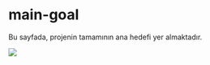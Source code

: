 # main-goal
Bu sayfada, projenin tamamının ana hedefi yer almaktadır.



[![](https://mermaid.ink/img/pako:eNptk81u00AQx19ltMhyIiXBdmLX8QGpaVCLRFpEolSAOWzidbKqvRut17QlzTOAhIQEl5wAiRMnxB36IrwAPAK7Dqkdym1n5jf_-dDsEk15RFCADGNJGZUBLE05JykxA3OCM2I2YGOPsaB4kpDMVEjIAMyFoCkWlwc84UI5zTvtie_EntmoRntcRESUjE06Fo53mRG5kCVB4tiLt0RCGSlDnoXdGP8NSSIk3alvkzb2sRmy1WplGCELWZzw8-kcCwmjnrYBDAN6WBAYEIkTOOKZ1N4sn8wEXszh6GQ4ehai3-u3H359e3ULRc81DRBRQaaScgYPH290C-UhjcgUCxgPNq4b2fHAVqo_37_TohVqqwewfzxUxD7LqNoxHHAmBU8SIm4QwqJKpVPKIn6eKQ2ojbEqwiRQlciT_Hotc5EnqXrUb7XhFMN9Xv9PoF5ppxxQL27jO31w_G-2bVdy-vd7Rfz1J-iTCcUMao572KvKngzGBfLmo342s7neb82xDnvQhH5Q3522MrQa-ceXhF6vz6heCisWBs3mvatHgr-gme70Ljz5_pURSdMrPamGVMsKaupi2lQdliZqoJmgEQqkyEkDpUSkWJuouO4QFVcfokA9IyzOQqTuSuUsMHvKebpNEzyfzbdGvoiwJH2q91kSagj9A3ImUdC13UICBUt0gQKv3fItx7faVrvrutae30CXKHD23JZjdxwV8S3f7XZWDfSyqGm1_LbX9Tyr69iO79odlUAiKrkYbH5x8ZlXfwA-GTq3?type=png)](https://mermaid.live/edit#pako:eNptk81u00AQx19ltMhyIiXBdmLX8QGpaVCLRFpEolSAOWzidbKqvRut17QlzTOAhIQEl5wAiRMnxB36IrwAPAK7Dqkdym1n5jf_-dDsEk15RFCADGNJGZUBLE05JykxA3OCM2I2YGOPsaB4kpDMVEjIAMyFoCkWlwc84UI5zTvtie_EntmoRntcRESUjE06Fo53mRG5kCVB4tiLt0RCGSlDnoXdGP8NSSIk3alvkzb2sRmy1WplGCELWZzw8-kcCwmjnrYBDAN6WBAYEIkTOOKZ1N4sn8wEXszh6GQ4ehai3-u3H359e3ULRc81DRBRQaaScgYPH290C-UhjcgUCxgPNq4b2fHAVqo_37_TohVqqwewfzxUxD7LqNoxHHAmBU8SIm4QwqJKpVPKIn6eKQ2ojbEqwiRQlciT_Hotc5EnqXrUb7XhFMN9Xv9PoF5ppxxQL27jO31w_G-2bVdy-vd7Rfz1J-iTCcUMao572KvKngzGBfLmo342s7neb82xDnvQhH5Q3522MrQa-ceXhF6vz6heCisWBs3mvatHgr-gme70Ljz5_pURSdMrPamGVMsKaupi2lQdliZqoJmgEQqkyEkDpUSkWJuouO4QFVcfokA9IyzOQqTuSuUsMHvKebpNEzyfzbdGvoiwJH2q91kSagj9A3ImUdC13UICBUt0gQKv3fItx7faVrvrutae30CXKHD23JZjdxwV8S3f7XZWDfSyqGm1_LbX9Tyr69iO79odlUAiKrkYbH5x8ZlXfwA-GTq3)
